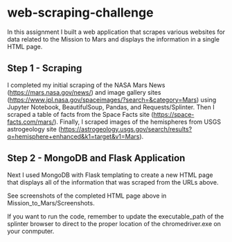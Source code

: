# web-scraping-challenge

In this assignment I built a web application that scrapes various websites for data related to the Mission to Mars and displays the information in a single HTML page.

## Step 1 - Scraping
I completed my initial scraping of the NASA Mars News (https://mars.nasa.gov/news/) and image gallery sites (https://www.jpl.nasa.gov/spaceimages/?search=&category=Mars) using Jupyter Notebook, BeautifulSoup, Pandas, and Requests/Splinter. Then I scraped a table of facts from the Space Facts site (https://space-facts.com/mars/). Finally, I scraped images of the hemispheres from USGS astrogeology site (https://astrogeology.usgs.gov/search/results?q=hemisphere+enhanced&k1=target&v1=Mars).

## Step 2 - MongoDB and Flask Application
Next I used MongoDB with Flask templating to create a new HTML page that displays all of the information that was scraped from the URLs above.

See screenshots of the completed HTML page above in Mission_to_Mars/Screenshots.

If you want to run the code, remember to update the executable_path of the splinter browser to direct to the proper location of the chromedriver.exe on your conmputer.



